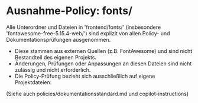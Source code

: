 # Ausnahme-Policy: fonts/

Alle Unterordner und Dateien in 'frontend/fonts/' (insbesondere 'fontawesome-free-5.15.4-web/') sind explizit von allen Policy- und Dokumentationsprüfungen ausgenommen.

- Diese stammen aus externen Quellen (z.B. FontAwesome) und sind nicht Bestandteil des eigenen Projekts.
- Änderungen, Prüfungen oder Anpassungen an diesen Dateien sind nicht zulässig und nicht erforderlich.
- Die Policy-Prüfung bezieht sich ausschließlich auf eigene Projektdateien.

(Siehe auch policies/dokumentationsstandard.md und copilot-instructions)

